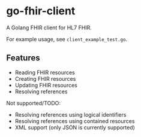 # go-fhir-client
A Golang FHIR client for HL7 FHIR.

For example usage, see ``client_example_test.go``.

## Features

- Reading FHIR resources
- Creating FHIR resources
- Updating FHIR resources
- Resolving references

Not supported/TODO:

- Resolving references using logical identifiers
- Resolving references using contained resources
- XML support (only JSON is currently supported)